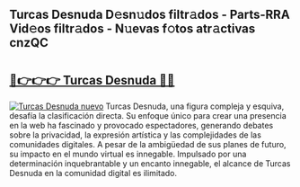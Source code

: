 ## Turcas Desnuda D𝚎sn𝚞dos filtr𝚊dos - Parts-RRA Vid𝚎os filtr𝚊dos - N𝚞evas f𝚘tos atr𝚊ctivas cnzQC

# <h2><a href="http://mb1721.tromn.icu/?c=Turcas+Desnuda">🔗👉👉👉 Turcas Desnuda 🔗🔗</a></h2>

[![Turcas Desnuda nuevo](https://i.imgur.com/pEAQMta.gif)](http://mb1721.tromn.icu/?c=Turcas+Desnuda)
Turcas Desnuda, una figura compleja y esquiva, desafía la clasificación directa. Su enfoque único para crear una presencia en la web ha fascinado y provocado espectadores, generando debates sobre la privacidad, la expresión artística y las complejidades de las comunidades digitales. A pesar de la ambigüedad de sus planes de futuro, su impacto en el mundo virtual es innegable. Impulsado por una determinación inquebrantable y un encanto innegable, el alcance de Turcas Desnuda en la comunidad digital es ilimitado.
